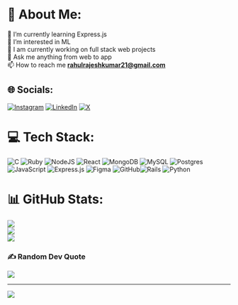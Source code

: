 # 💫 About Me:
🌱 I’m currently learning Express.js<br>👀 I’m interested in ML<br>🤖 I am currently working on full stack web projects<br>💬 Ask me anything from web to app <br>📫 How to reach me **rahulrajeshkumar21@gmail.com**


## 🌐 Socials:
[![Instagram](https://img.shields.io/badge/Instagram-%23E4405F.svg?logo=Instagram&logoColor=white)](https://instagram.com/rahulr_2101) [![LinkedIn](https://img.shields.io/badge/LinkedIn-%230077B5.svg?logo=linkedin&logoColor=white)](https://linkedin.com/in/rahulr2101) [![X](https://img.shields.io/badge/X-black.svg?logo=X&logoColor=white)](https://x.com/@Rahulr_2101) 

# 💻 Tech Stack:
![C](https://img.shields.io/badge/c-%2300599C.svg?style=for-the-badge&logo=c&logoColor=white) ![Ruby](https://img.shields.io/badge/ruby-%23CC342D.svg?style=for-the-badge&logo=ruby&logoColor=white)  ![NodeJS](https://img.shields.io/badge/node.js-6DA55F?style=for-the-badge&logo=node.js&logoColor=white) ![React](https://img.shields.io/badge/react-%2320232a.svg?style=for-the-badge&logo=react&logoColor=%2361DAFB) ![MongoDB](https://img.shields.io/badge/MongoDB-%234ea94b.svg?style=for-the-badge&logo=mongodb&logoColor=white) ![MySQL](https://img.shields.io/badge/mysql-4479A1.svg?style=for-the-badge&logo=mysql&logoColor=white) ![Postgres](https://img.shields.io/badge/postgres-%23316192.svg?style=for-the-badge&logo=postgresql&logoColor=white) ![JavaScript](https://img.shields.io/badge/javascript-%23323330.svg?style=for-the-badge&logo=javascript&logoColor=%23F7DF1E)  ![Express.js](https://img.shields.io/badge/express.js-%23404d59.svg?style=for-the-badge&logo=express&logoColor=%2361DAFB) ![Figma](https://img.shields.io/badge/figma-%23F24E1E.svg?style=for-the-badge&logo=figma&logoColor=white) ![GitHub](https://img.shields.io/badge/github-%23121011.svg?style=for-the-badge&logo=github&logoColor=white)![Rails](https://img.shields.io/badge/rails-%23CC0000.svg?style=for-the-badge&logo=ruby-on-rails&logoColor=white) ![Python](https://img.shields.io/badge/python-3670A0?style=for-the-badge&logo=python&logoColor=ffdd54)
# 📊 GitHub Stats:
![](https://github-readme-stats.vercel.app/api?username=rahulrajesh21&theme=dark&hide_border=false&include_all_commits=false&count_private=false)<br/>
![](https://github-readme-streak-stats.herokuapp.com/?user=rahulrajesh21&theme=dark&hide_border=false)<br/>
![](https://github-readme-stats.vercel.app/api/top-langs/?username=rahulrajesh21&theme=dark&hide_border=false&include_all_commits=false&count_private=false&layout=compact)

### ✍️ Random Dev Quote
![](https://quotes-github-readme.vercel.app/api?type=horizontal&theme=radical)

---
[![](https://visitcount.itsvg.in/api?id=rahulr2101&icon=0&color=0)](https://visitcount.itsvg.in)

<!-- Proudly created with GPRM ( https://gprm.itsvg.in ) -->
